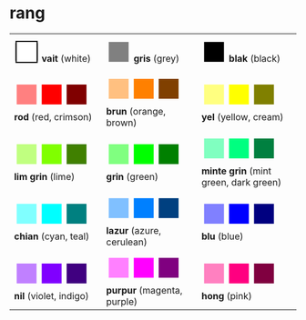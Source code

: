 # rang

<table>
  <tr>
    <td><span style="font-size: xxx-large; color:rgb(255,255,255); text-shadow: 2px 2px 0 #000, -2px 2px 0 #000, -2px -2px 0 #000, 2px -2px 0 #000;">■</span> <b>vait</b> (white)</td>
    <td><span style="font-size: xxx-large; color:rgb(128,128,128)">■</span> <b>gris</b> (grey)</td>
    <td><span style="font-size: xxx-large; color:rgb(000,000,000)">■</span> <b>blak</b> (black)</td>
  </tr><tr>
    <td><span style="font-size: xxx-large; color:rgb(255,128,128)">■</span><span style="font-size: xxx-large; color:rgb(255,000,000)">■</span><span style="font-size: xxx-large; color:rgb(128,000,000)">■</span> <b>rod</b> (red, crimson)</td>
    <td><span style="font-size: xxx-large; color:rgb(255,192,128)">■</span><span style="font-size: xxx-large; color:rgb(255,128,000)">■</span><span style="font-size: xxx-large; color:rgb(128,064,000)">■</span> <b>brun</b> (orange, brown)</td>
    <td><span style="font-size: xxx-large; color:rgb(255,255,128)">■</span><span style="font-size: xxx-large; color:rgb(255,255,000)">■</span><span style="font-size: xxx-large; color:rgb(128,128,000)">■</span> <b>yel</b> (yellow, cream)</td>
  </tr><tr>
    <td><span style="font-size: xxx-large; color:rgb(192,255,128)">■</span><span style="font-size: xxx-large; color:rgb(128,255,000)">■</span><span style="font-size: xxx-large; color:rgb(064,128,000)">■</span> <b>lim grin</b> (lime)</td>
    <td><span style="font-size: xxx-large; color:rgb(128,255,128)">■</span><span style="font-size: xxx-large; color:rgb(000,255,000)">■</span><span style="font-size: xxx-large; color:rgb(000,128,000)">■</span> <b>grin</b> (green)</td>
    <td><span style="font-size: xxx-large; color:rgb(128,255,192)">■</span><span style="font-size: xxx-large; color:rgb(000,255,128)">■</span><span style="font-size: xxx-large; color:rgb(000,128,064)">■</span> <b>minte grin</b> (mint green, dark green)</td>
  </tr><tr>
    <td><span style="font-size: xxx-large; color:rgb(128,255,255)">■</span><span style="font-size: xxx-large; color:rgb(000,255,255)">■</span><span style="font-size: xxx-large; color:rgb(000,128,128)">■</span> <b>chian</b> (cyan, teal)</td>
    <td><span style="font-size: xxx-large; color:rgb(128,192,255)">■</span><span style="font-size: xxx-large; color:rgb(000,128,255)">■</span><span style="font-size: xxx-large; color:rgb(000,064,128)">■</span> <b>lazur</b> (azure, cerulean)</td>
    <td><span style="font-size: xxx-large; color:rgb(128,128,255)">■</span><span style="font-size: xxx-large; color:rgb(000,000,255)">■</span><span style="font-size: xxx-large; color:rgb(000,000,128)">■</span> <b>blu</b> (blue)</td>
  </tr><tr>
    <td><span style="font-size: xxx-large; color:rgb(192,128,255)">■</span><span style="font-size: xxx-large; color:rgb(128,000,255)">■</span><span style="font-size: xxx-large; color:rgb(064,000,128)">■</span> <b>nil</b> (violet, indigo)</td>
    <td><span style="font-size: xxx-large; color:rgb(255,128,255)">■</span><span style="font-size: xxx-large; color:rgb(255,000,255)">■</span><span style="font-size: xxx-large; color:rgb(128,000,128)">■</span> <b>purpur</b> (magenta, purple)</td>
    <td><span style="font-size: xxx-large; color:rgb(255,128,192)">■</span><span style="font-size: xxx-large; color:rgb(255,000,128)">■</span><span style="font-size: xxx-large; color:rgb(128,000,064)">■</span> <b>hong</b> (pink)</td>
  </tr>
</table>
